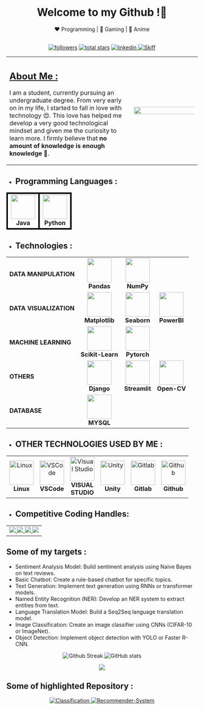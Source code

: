 

<div align = "center"><h1>Welcome to my Github !👋</h1></div>
<div align="center">
    ❤️ Programming | 🖤 Gaming | 💙 Anime
</div>
<br />
<p align="center">
        <a href="https://github.com/Saatvik-Raj-Gupta?tab=followers">
         <img alt="followers" title="Follow me on Github" src="https://custom-icon-badges.demolab.com/github/followers/Saatvik-Raj-Gupta?color=236ad3&labelColor=1155ba&style=for-the-badge&logo=person-add&label=Follow&logoColor=white"/></a>
        <a href="https://github.com/Saatvik-Raj-Gupta?tab=repositories&sort=stargazers">
         <img alt="total stars" title="Total stars on GitHub" src="https://custom-icon-badges.demolab.com/github/stars/Saatvik-Raj-Gupta?color=55960c&style=for-the-badge&labelColor=488207&logo=star"/></a>
        <a href="https://www.linkedin.com/in/saatvik-gupta-8ab68a26a/">
         <img alt="linkedin" title="Follow me on LinkedIn" src="https://img.shields.io/badge/linkedin-%230077B5.svg?style=for-the-badge&logo=linkedin&logoColor=white">
        </a>
        <a href="mailto:saatvik.goku@gmail.com">
         <img alt="Skiff" title="Email to skiff" src="https://img.shields.io/badge/Gmail-D14836?style=for-the-badge&logo=gmail&logoColor=white">
        </a>
</p>

<table>
<tr>
    <td width="65%">
        <b>
            <u><h2> About Me :</h2></u>
        </b>
        <p>
            I am a student, currently pursuing an undergraduate degree. From very early on in my life, I started to fall in love with technology &#128525;. This love has helped me develop a very good technological mindset and given me the curiosity to learn more. I firmly believe that <b>no amount of knowledge is enough knowledge</b> &#129504;.
        </p>
    </td>
    <td width="35%">
        <img align="right" src='https://64.media.tumblr.com/e1e8233fe28f4b71b0fb980dd16f44e7/7ad6e582a05cd4ce-39/s1280x1920/fe591cc780748d4ad6a5e975bdc2c7f2e96a838a.jpg' height="180%" width="250%">
    </td>
</tr>
</table>


- ## Programming Languages  : 

<div align="center">
<table>
<tr>
    <td align="center" style="border: 4px solid black;">
        <img height="64px" width="64px" src="https://cdn.svgporn.com/logos/java.svg"><br>
        <span><strong>Java</strong></span>
    </td>
    <td align="center" style="border: 4px solid black;">
        <img height="64px" width="64px" src="https://cdn.svgporn.com/logos/python.svg"><br>
        <span><strong>Python</strong></span>
    </td>
</tr>
</table>
</div>


- ## **Technologies** : 

<div align="center">
<table>
<tr>
    <td align="left">
        <span><strong>DATA MANIPULATION</strong></span>
    </td>
     <td align="center">
        <img height="64px" width="64px" src="https://cdn.svgporn.com/logos/pandas-icon.svg"><br>
        <span><strong>Pandas</strong></span>
    </td>
    <td align="center">
        <img height="64px" width="64px" src="https://cdn.svgporn.com/logos/numpy.svg"><br>
        <span><strong>NumPy</strong></span>
    </td>
</tr>
<tr>
    <td align="left">
        <span><strong>DATA VISUALIZATION</strong></span>
    </td>
     <td align="center">
        <img height="64px" width="64px" src="https://cdn.svgporn.com/logos/matplotlib-icon.svg"><br>
        <span><strong>Matplotlib</strong></span>
    </td>
    <td align="center">
        <img height="64px" width="64px" src="https://cdn.svgporn.com/logos/seaborn-icon.svg"><br>
        <span><strong>Seaborn</strong></span>
    </td>
     <td align="center">
        <img height="64px" width="64px" src="https://cdn.svgporn.com/logos/microsoft-power-bi.svg"><br>
        <span><strong>PowerBI</strong></span>
    </td>
</tr>
<tr>
    <td align="left">
        <span><strong>MACHINE LEARNING</strong></span>
    </td>
    <td align="center">
        <img height="64px" width="64px" src="https://upload.wikimedia.org/wikipedia/commons/0/05/Scikit_learn_logo_small.svg"><br>
        <span><strong>Scikit-Learn</strong></span>
    </td>
    <td align="center">
        <img height="64px" width="64px" src="https://cdn.svgporn.com/logos/pytorch-icon.svg"><br>
        <span><strong>Pytorch</strong></span>
    </td>
</tr>

<tr>
    <td align="left">
        <span><strong>OTHERS</strong></span>
    </td>
    <!--
    <td align="center">
        <img height="64px" width="64px" src="https://example.com/tkinter.svg"><br>
        <span><strong>Tkinter</strong></span>
    </td>
    -->
    <td align="center">
        <img height="64px" width="64px" src="https://cdn.svgporn.com/logos/django-icon.svg"><br>
        <span><strong>Django</strong></span>
    </td>
    <td align="center">
        <img height="64px" width="64px" src="https://cdn.svgporn.com/logos/streamlit.svg"><br>
        <span><strong>Streamlit</strong></span>
    </td>
    <td align="center">
        <img height="64px" width="64px" src="https://cdn.svgporn.com/logos/opencv.svg"><br>
        <span><strong>Open-CV</strong></span>
    </td>
</tr>
<tr>
    <td align="left">
        <span><strong>DATABASE</strong><span>
    <td align="center">
        <img height="64px" width="64px" src="https://cdn.svgporn.com/logos/mysql.svg"><br>
        <span><strong>MYSQL</strong></span>
</tr>
</table>
</div>



* ## **OTHER TECHNOLOGIES USED BY ME** : 

<div align="center">
<table>
<tr>
    <td align="center">
        <img height="64px" width="64px" alt="Linux" src="https://cdn.svgporn.com/logos/linux-tux.svg"><br>
        <span><strong>Linux</strong></span>
    </td>
    <td align="center">
        <img height="64px" width="64px" alt="VSCode" src="https://cdn.svgporn.com/logos/visual-studio-code.svg"><br>
        <span><strong>VSCode</strong></span>
    </td>
    <td align="center">
        <img height="64px" width="64px" alt="Visual Studio" src="https://cdn.svgporn.com/logos/visual-studio.svg"><br>
        <span><strong>VISUAL<br>STUDIO</strong></span>
    </td>
    <td align="center">
        <img height="64px" width="64px" alt="Unity" src="https://cdn.svgporn.com/logos/unity.svg"><br>
        <span><strong>Unity</strong></span>
    </td>
    <td align="center">
        <img height="64px" width="64px" alt="Gitlab" src="https://cdn.svgporn.com/logos/gitlab.svg"><br>
        <span><strong>Gitlab</strong></span>
    </td>
    <td align="center">
        <img height="64px" width="64px" alt="Github" src="https://cdn.svgporn.com/logos/github-octocat.svg"><br>
        <span><strong>Github</strong></span>
    </td>
</tr>
</table>
</div>

* ## **Competitive Coding Handles**:

<div align="center">
<table>
<tr>
    <td align="center">
    <a href="https://www.hackerrank.com/saatvik_goku">
        <img src="https://img.shields.io/badge/-Hackerrank-2EC866?style=for-the-badge&logo=HackerRank&logoColor=white">
    </a>
    <a href="https://leetcode.com/Saatvik_Raj_Gupta/">
        <img src="https://img.shields.io/badge/LeetCode-000000?style=for-the-badge&logo=LeetCode&logoColor=#d16c06">
    </a>
    <a href="">
        <img src="https://img.shields.io/badge/Datacamp-05192D?style=for-the-badge&logo=datacamp&logoColor=03E860">
    </a>
    <a href="">
        <img src="https://img.shields.io/badge/Freecodecamp-%23123.svg?&style=for-the-badge&logo=freecodecamp&logoColor=green">
    </a>
    </a>
    </td>
</tr>
</table>
</div>

## Some of my targets :
<ul>
<li>Sentiment Analysis Model: Build sentiment analysis using Naive Bayes on text reviews.</li>
<li>Basic Chatbot: Create a rule-based chatbot for specific topics.</li>
<li>Text Generation: Implement text generation using RNNs or transformer models.</li>
<li>Named Entity Recognition (NER): Develop an NER system to extract entities from text.</li>
<li>Language Translation Model: Build a Seq2Seq language translation model.</li>
<li>Image Classification: Create an image classifier using CNNs (CIFAR-10 or ImageNet).</li>
<li>Object Detection: Implement object detection with YOLO or Faster R-CNN.</li>
</ul>

<p align="center">
        <img alt="Github Streak" title="Streak Stats" src="https://streak-stats.demolab.com?user=Saatvik-Raj-Gupta&theme=gotham&border_radius=5.0&date_format=j%20M%5B%20Y%5D&card_width=467">
        <img alt="GitHub stats" title="Overall Stats" src="https://github-readme-stats.vercel.app/api?username=Saatvik-Raj-Gupta&show_icons=true&text_color=2aa889&bg_color=0c1014&icon_color=599cab&title_color=599cab">
        <br />
        <div align="center">
        <img src="https://github-profile-trophy.vercel.app/?username=Saatvik-Raj-Gupta&theme=onedark&column=7&margin-w=12&margin-h=12&row=1">
        </div>
</p>

## Some of highlighted Repository :

<p align="center">
        <a href="https://github.com/Saatvik-Raj-Gupta/Classification">
         <img alt="Classification" title="Readme Card" src="https://github-readme-stats.vercel.app/api/pin/?username=Saatvik-Raj_gupta&repo=Classification"/>
        </a>
        <a href="https://github.com/Saatvik-Raj-Gupta/Recommender-System">
         <img alt="Recommender-System" title="Readme Card" src="https://github-readme-stats-sigma-five.vercel.app/api/pin/?username=Saatvik-Raj-Gupta&repo=Recommender-System">
        </a>
</p>
